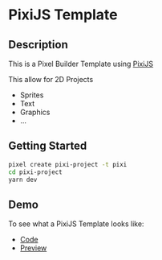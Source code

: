 # PixiJS Template

## Description

This is a Pixel Builder Template using [PixiJS](https://pixijs.com/)

This allow for 2D Projects

- Sprites
- Text
- Graphics
- ...

## Getting Started

```sh
pixel create pixi-project -t pixi
cd pixi-project
yarn dev
```

## Demo

To see what a PixiJS Template looks like:

- [Code](https://github.com/kefniark/pixel-builder/tree/develop/examples/pixi)
- [Preview](https://kefniark.github.io/pixel-builder/examples/pixi)

